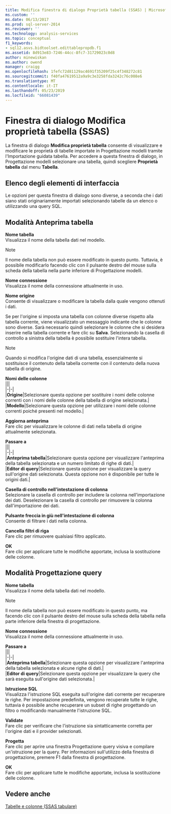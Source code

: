 ```yaml
---
title: Modifica finestra di dialogo Proprietà tabella (SSAS) | Microsoft Docs
ms.custom: ''
ms.date: 06/13/2017
ms.prod: sql-server-2014
ms.reviewer: ''
ms.technology: analysis-services
ms.topic: conceptual
f1_keywords:
- sql12.asvs.bidtoolset.edittablepropdb.f1
ms.assetid: 8d913e83-7246-44cc-8fc7-31729023c0d8
author: minewiskan
ms.author: owend
manager: craigg
ms.openlocfilehash: 1fefc72d81129ac4691f35209f25c4f348272c81
ms.sourcegitcommit: f40fa47619512a9a9c3e3258fda3242c76c008e6
ms.translationtype: MT
ms.contentlocale: it-IT
ms.lasthandoff: 05/23/2019
ms.locfileid: "66081439"
---
```

# <a name="edit-table-properties-dialog-box-ssas"></a>Finestra di dialogo Modifica proprietà tabella (SSAS)
  La finestra di dialogo **Modifica proprietà tabella** consente di visualizzare e modificare le proprietà di tabelle importate in Progettazione modelli tramite l'Importazione guidata tabella. Per accedere a questa finestra di dialogo, in Progettazione modelli selezionare una tabella, quindi scegliere **Proprietà tabella** dal menu **Tabella**.  
  
## <a name="uielement-list"></a>Elenco degli elementi di interfaccia  
 Le opzioni per questa finestra di dialogo sono diverse, a seconda che i dati siano stati originariamente importati selezionando tabelle da un elenco o utilizzando una query SQL.  
  
## <a name="table-preview-mode"></a>Modalità Anteprima tabella  
 **Nome tabella**  
 Visualizza il nome della tabella dati nel modello.  
  
> [!NOTE]  
>  Il nome della tabella non può essere modificato in questo punto. Tuttavia, è possibile modificarlo facendo clic con il pulsante destro del mouse sulla scheda della tabella nella parte inferiore di Progettazione modelli.  
  
 **Nome connessione**  
 Visualizza il nome della connessione attualmente in uso.  
  
 **Nome origine**  
 Consente di visualizzare o modificare la tabella dalla quale vengono ottenuti i dati.  
  
 Se per l'origine si imposta una tabella con colonne diverse rispetto alla tabella corrente, viene visualizzato un messaggio indicante che le colonne sono diverse. Sarà necessario quindi selezionare le colonne che si desidera inserire nella tabella corrente e fare clic su **Salva**. Selezionando la casella di controllo a sinistra della tabella è possibile sostituire l'intera tabella.  
  
> [!NOTE]  
>  Quando si modifica l'origine dati di una tabella, essenzialmente si sostituisce il contenuto della tabella corrente con il contenuto della nuova tabella di origine.  
  
 **Nomi delle colonne**  
 |||  
|-|-|  
|**Origine**|Selezionare questa opzione per sostituire i nomi delle colonne correnti con i nomi delle colonne della tabella di origine selezionata.|  
|**Modello**|Selezionare questa opzione per utilizzare i nomi delle colonne correnti poiché presenti nel modello.|  
  
 **Aggiorna anteprima**  
 Fare clic per visualizzare le colonne di dati nella tabella di origine attualmente selezionata.  
  
 **Passare a**  
 |||  
|-|-|  
|**Anteprima tabella**|Selezionare questa opzione per visualizzare l'anteprima della tabella selezionata e un numero limitato di righe di dati.|  
|**Editor di query**|Selezionare questa opzione per visualizzare la query sull'origine dati selezionata. Questa opzione non è disponibile per tutte le origini dati.|  
  
 **Casella di controllo nell'intestazione di colonna**  
 Selezionare la casella di controllo per includere la colonna nell'importazione dei dati. Deselezionare la casella di controllo per rimuovere la colonna dall'importazione dei dati.  
  
 **Pulsante freccia in giù nell'intestazione di colonna**  
 Consente di filtrare i dati nella colonna.  
  
 **Cancella filtri di riga**  
 Fare clic per rimuovere qualsiasi filtro applicato.  
  
 **OK**  
 Fare clic per applicare tutte le modifiche apportate, inclusa la sostituzione delle colonne.  
  
## <a name="query-design-mode"></a>Modalità Progettazione query  
 **Nome tabella**  
 Visualizza il nome della tabella dati nel modello.  
  
> [!NOTE]  
>  Il nome della tabella non può essere modificato in questo punto, ma facendo clic con il pulsante destro del mouse sulla scheda della tabella nella parte inferiore della finestra di progettazione.  
  
 **Nome connessione**  
 Visualizza il nome della connessione attualmente in uso.  
  
 **Passare a**  
 |||  
|-|-|  
|**Anteprima tabella**|Selezionare questa opzione per visualizzare l'anteprima della tabella selezionata e alcune righe di dati.|  
|**Editor di query**|Selezionare questa opzione per visualizzare la query che sarà eseguita sull'origine dati selezionata.|  
  
 **Istruzione SQL**  
 Visualizza l'istruzione SQL eseguita sull'origine dati corrente per recuperare le righe. Per impostazione predefinita, vengono recuperate tutte le righe, tuttavia è possibile anche recuperare un subset di righe progettando un filtro o modificando manualmente l'istruzione SQL.  
  
 **Validate**  
 Fare clic per verificare che l'istruzione sia sintatticamente corretta per l'origine dati e il provider selezionati.  
  
 **Progetta**  
 Fare clic per aprire una finestra Progettazione query visiva e compilare un'istruzione per la query. Per informazioni sull'utilizzo della finestra di progettazione, premere F1 dalla finestra di progettazione.  
  
 **OK**  
 Fare clic per applicare tutte le modifiche apportate, inclusa la sostituzione delle colonne.  
  
## <a name="see-also"></a>Vedere anche  
 [Tabelle e colonne &#40;SSAS tabulare&#41;](tabular-models/tables-and-columns-ssas-tabular.md)  
  
  

